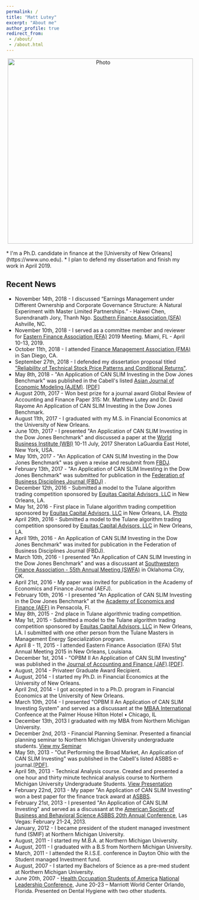 ```yaml
---
permalink: /
title: "Matt Lutey"
excerpt: "About me"
author_profile: true
redirect_from:
 - /about/
 - /about.html
---
```

<p align="center">
  <img src="https://yetul.github.io/files/conference1.jpg?raw=true" alt="Photo" style="width: 500px;"/>
</p>
<!-- <p align="center">
  <img src="https://yetul.github.io/files/HS.jpg?raw=true" alt="Photo" style="width: 500px;"/>
</p> -->
* I'm a Ph.D. candidate in finance at the [University of New Orleans](https://www.uno.edu).
* I plan to defend my dissertation and finish my work in April 2019.

<!-- * [Click here for my resume.](/files/resume.pdf)
 <!-- * I'm a Ph.D. candidate in finance at the [University of New Orleans](https://www.uno.edu) [Curriculum Vitae](/files/lutey.pdf) My Doctoral Advisor is [Neal Maroney](http://www.uno.edu/coba/EconomicsFinance/FacultyStaff/NMaroney.aspx). -->
 <!-- * I graduated with my Bachelors of Science and Masters in Business Administration from [Northern Michigan University](https://www.nmu.edu) -->
<!--* I published in Cabel's listed journals while attending my MBA [[Recent Publication]](/files/lutey2.pdf)-->
<!-- * My research interests are in [market efficiency tests](/workingpapers), and [program trading](/workingpapers). -->
 <!-- [[Current Research]](/workingpapers)<!--[Working Papers](/workingpapers) -->
<!-- * Please [contact](/contact) me if you are interested in working together. -->  
<!--[conferences](/conferences), [service](/service), and [contact info](/contact) -->

<!-- * I'm interested in collaborating with other students and scholars for new works including game theory, corporate finance, market efficiency, and other studies. Please [contact](/contact) me if you are interested in working together. -->
<!-- * Publications: [Publication 1 PDF](/files/lutey2.pdf), [Publication 2 PDF](/files/lutey1.pdf), [Publication 3 PDF](/files/opbm2.pdf)
* Job Market Research: [Dissertation](/workingpapers)
* Teaching Statement [Click PDF](/files/teaching.pdf)
* Research Statement [Click PDF](/files/research.pdf) -->

<!-- * This website has my [publications](/publications), [teaching evaluations](/teaching), [conference activity](/conferences), [vitae](/files/cv.pdf), [service activity](/service), and [contact](/contact) information. -->


## Recent News

* November 14th, 2018 - I discussed  “Earnings Management under Different Ownership and Corporate Governance Structure: A Natural Experiment with Master Limited Partnerships.” - Haiwei Chen, Surendranath Jory, Thanh Ngo. [Southern Finance Association (SFA)](http://www.southernfinance.org) Ashville, NC.
* November 10th, 2018 - I served as a committee member and reviewer for [Eastern Finance Association (EFA)](https://www.easternfinance.online) 2019 Meeting. Miami, FL - April 10-13, 2019.
* October 11th, 2018 - I attended [Finance Management Association (FMA)](https://www.fma.org) in San Diego, CA.
* September 27th, 2018 - I defended my dissertation proposal titled ["Reliability of Technical Stock Price Patterns and Conditional Returns"](/workingpapers).
* May 8th, 2018 - "An Application of CAN SLIM Investing in the Dow Jones Benchmark" was published in the Cabell's listed [Asian Journal of Economic Modeling (AJEM)](http://www.aessweb.com/journals/5009). [[PDF]](/files/lutey2.pdf)
* August 20th, 2017 - Won best prize for a journal award Global Review of Accounting and Finance Paper 315: Mr. Matthew Lutey and Dr. David Rayome An Application of CAN SLIM Investing in the Dow Jones Benchmark.
* August 11th, 2017 - I graduated with my M.S. in Financial Economics at the University of New Orleans.
* June 10th, 2017 - I presented "An Application of CAN SLIM Investing in the Dow Jones Benchmark" and discussed a paper at the [World Business Institute (WBI)](http://www.worldbizins.org/conference/details/11) 10-11 July, 2017
Sheraton LaGuardia East Hotel, New York, USA.
* May 10th, 2017 - "An Application of CAN SLIM Investing in the Dow Jones Benchmark" was given a revise and resubmit from [FBDJ](https://www.fbdonline.org/Journal).
* February 13th, 2017 - "An Application of CAN SLIM Investing in the Dow Jones Benchmark" was submitted for publication in the [Federation of Business Disciplines Journal (FBDJ)](https://www.fbdonline.org/Journal) .
* December 12th, 2016 - Submitted a model to the Tulane algorithm trading competition sponsored by [Equitas Capital Advisors, LLC](http://www.equitas-capital.com/) in New Orleans, LA.
* May 1st, 2016 - First place in Tulane algorithm trading competition sponsored by [Equitas Capital Advisors, LLC](http://www.equitas-capital.com/) in New Orleans, LA. [Photo](/files/algo1.JPG)
* April 29th, 2016 - Submitted a model to the Tulane algorithm trading competition sponsored by [Equitas Capital Advisors, LLC](http://www.equitas-capital.com/) in New Orleans, LA.
* April 19th, 2016 - An Application of CAN SLIM Investing in the Dow Jones Benchmark" was invited for publication in the Federation of Business Disciplines Journal (FBDJ).
* March 10th, 2016 - I presented "An Application of CAN SLIM Investing in the Dow Jones Benchmark" and was a discussant at [Southwestern Finance Association - 55th Annual Meeting (SWFA)](http://mailerspostmark.org) in Oklahoma City, OK.
* April 21st, 2016 - My paper was invited for publication in the Academy of Economics and Finance Journal (AEFJ).
* February 10th, 2016 -  I presented "An Application of CAN SLIM Investing in the Dow Jones Benchmark" at the [Academy of Economics and Finance (AEF)](https://www.economics-finance.org) in Pensacola, Fl.
* May 8th, 2015 - 2nd place in Tulane algorithmic trading competition.
* May 1st, 2015 - Submitted a model to the Tulane algorithm trading competition sponsored by [Equitas Capital Advisors, LLC](http://www.equitas-capital.com/) in New Orleans, LA. I submitted with one other person from the Tulane Masters in Management Energy Specialization program.
* April 8 - 11, 2015 - I attended Eastern Finance Association (EFA) 51st Annual Meeting 2015 in New Orleans, Louisiana.
* December 1st, 2014 - "OPBM II An Application of CAN SLIM Investing" was published in the [Journal of Accounting and Finance (JAF)](http://www.na-businesspress.com/jafopen.html).[[PDF]](/files/opbm2.pdf).
* August, 2014 - Privateer Graduate Award Recipient.
* August, 2014 - I started my Ph.D. in Financial Economics at the University of New Orleans.
* April 2nd, 2014 - I got accepted in to a Ph.D. program in Financial Economics at the University of New Orleans.
* March 10th, 2014 -  I presented "OPBM II An Application of CAN SLIM Investing System" and served as a discussant at the [MBAA International](https://mbaainternational.org/) Confeence at the Palmer House Hilton Hotel • Chicago, IL
* December 13th, 2013 I graduated with my MBA from Northern Michigan University.
* December 2nd, 2013 - Financial Planning Seminar. Presented a financial planning seminar to Northern Michigan University undergraduate students. [View my Seminar](http://mediasite.nmu.edu/NMUMediasite/Play/c667aa85bd964bbd9ec943b7c855d68a1d)
* May 5th, 2013 - "Out Performing the Broad Market, An Application of CAN SLIM Investing" was published in the Cabell's listed ASBBS e-journal.[[PDF]](/files/lutey1.pdf).
* April 5th, 2013 - Technical Analysis course. Created and presented a one hour and thirty minute technical analysis course to Northern Michigan University Undergraduate Students. [View Presentation](http://mediasite.nmu.edu/NMUMediasite/Play/b18d3c03b8b64895aed31d86e86a77211d?catalog=3cc6379d-30e7-40de-85d7-295eef8fda1b)
* February 22nd, 2013 - My paper "An Application of CAN SLIM Investing" won a best paper for the finance track award at [ASBBS](http://asbbs.org).
* February 21st, 2013 - I presented "An Application of CAN SLIM Investing" and served as a discussant at the [American Society of Business and Behavioral Science ASBBS 20th Annual Conference](http://asbbs.org), Las Vegas: February 21-24, 2013.
* January, 2012 - I became president of the student managed investment fund (SMIF) at Northern Michigan University.
* August, 2011 - I started my M.B.A. at Northern Michigan University.
* August, 2011 - I graduated with a B.S from Northern Michigan University.
* March, 2011 - I attended the R.I.S.E. conference in Dayton Ohio with the Student managed Investment fund.
* August, 2007 - I started my Bachelors of Science as a pre-med student at Northern Michigan University.
* June 20th, 2007 - [Health Occupation Students of America](http://www.hosa.org/) [National Leadership Conference](http://www.hosa.org/nlc/nlc.html), June 20-23 – Marriott World Center Orlando, Florida. Presented on Dental Hygiene with two other students.


<!--* November 14th, 2018 - I discussed  “Earnings Management under Different Ownership and Corporate Governance Structure: A Natural Experiment with Master Limited Partnerships.” - Haiwei Chen, Surendranath Jory, Thanh Ngo. for the [Southern Finance Association (SFA)](http://www.southernfinance.org) in Ashville, NC.
* November 10th, 2018 - I served as a committee member and reviewer for [Eastern Finance Association (EFA) 2019 Meeting. Miami, FL - April 10-13, 2019](https://www.easternfinance.online).
* October 11th, 2018 - I attended [Finance Management Association (FMA)](https://www.fma.org) in San Diego, CA.
* September 27th, 2018 - I defended my dissertation proposal titled "Reliability of Technical Stock Price Patterns and Conditional Returns".
* May 8th, 2018 - "An Application of CAN SLIM Investing in the Dow Jones Benchmark" was published in the [Asian Journal of Economic Modeling (AJEM)](http://www.aessweb.com/journals/5009) and listed with Cabell's.[[PDF]](/files/lutey2.pdf)
* June 15th, 2017 - "An Application of CAN SLIM Investing in the Dow Jones Benchmark" won a best journal prize award at WBI.
* June 15th, 2017 - I presented "An Application of CAN SLIM Investing in the Dow Jones Benchmark" and discussed a paper at the [World Business Institute (WBI)](http://www.worldbizins.org) in New York, NY.
* May 10th, 2017 - "An Application of CAN SLIM Investing in the Dow Jones Benchmark" was given a revise with an option to resubmit from [FBDJ](https://www.fbdonline.org/Journal).
* February 13th, 2017 - "An Application of CAN SLIM Investing in the Dow Jones Benchmark" was submitted for publication in the Federation of Business Disciplines Journal (FBDJ) .
* April 19th, 2016 - An Application of CAN SLIM Investing in the Dow Jones Benchmark" was invited for publication in the Federation of Business Disciplines Journal (FBDJ).
* March 10th, 2016 - I presented "An Application of CAN SLIM Investing in the Dow Jones Benchmark" and was a discussant at [Southwestern Finance Association - 55th Annual Meeting (SWFA)](http://mailerspostmark.org) in Oklahoma City, OK.
* April 21st, 2016 - My paper was invited for publication in the Academy of Economics and Finance Journal (AEFJ).
* February 10th, 2016 -  I presented "An Application of CAN SLIM Investing in the Dow Jones Benchmark" at the Academy of Economics and Finance [(AEF)](https://www.economics-finance.org) in Pensacola, Fl.
* December 1st, 2014 - "OPBM II An Application of CAN SLIM Investing" was published in the Journal of Accounting and Finance [(JAF)](http://www.na-businesspress.com/jafopen.html)[[PDF]](/files/opbm2.pdf) .
* March 10th, 2014 -  I presented "OPBM II An Application of CAN SLIM Investing System" and served as a discussant at the [MBAA International Confeence at the Palmer House Hilton Hotel • Chicago, IL](https://mbaainternational.org/)
* May 5th, 2013 - "Out Performing the Broad Market, An Application of CAN SLIM Investing" was published in the Cabell's listed [ASBBS e-journal](/files/lutey1.pdf).
* February 22nd, 2013 - My paper "An Application of CAN SLIM Investing" won a best paper for the finance track award at [ASBBS](http://asbbs.org).
* February 21st, 2013 - I presented "An Application of CAN SLIM Investing" and served as a discussant at the American Society of Business and Behavioral Science ASBBS 20th Annual Conference, Las Vegas: February 21-24, 2013. -->
